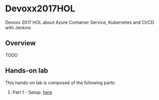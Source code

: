 # Devoxx2017HOL

Devoxx 2017 HOL about Azure Container Service, Kubernetes and CI/CD with Jenkins

## Overview

TODO

## Hands-on lab

This hands-on lab is composed of the following parts:

1. Part 1 - Setup: [here](1-Setup.md)